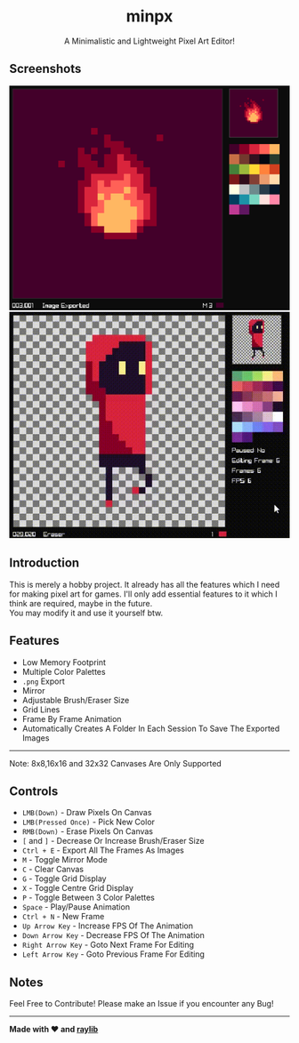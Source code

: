 <h1 align="center">
minpx</h1>
<p align="center">A Minimalistic and Lightweight Pixel Art Editor!</p>

## Screenshots
<img src="https://github.com/Datavorous/minpx/blob/main/media/2.PNG?raw=true">
<br>
<img src="https://raw.githubusercontent.com/Datavorous/minpx/main/media/anim.gif">

## Introduction
This is merely a hobby project. It already has all the features which I need for making pixel art for games. I'll only add essential features to it which I think are required, maybe in the future.<br>
You may modify it and use it yourself btw.

## Features
* Low Memory Footprint
* Multiple Color Palettes
* ```.png``` Export
* Mirror
* Adjustable Brush/Eraser Size
* Grid Lines 
* Frame By Frame Animation
* Automatically Creates A Folder In Each Session To Save The Exported Images
- - - -
Note: 8x8,16x16 and 32x32 Canvases Are Only Supported

## Controls

* ```LMB(Down)``` - Draw Pixels On Canvas
* ```LMB(Pressed Once)``` - Pick New Color 
* ```RMB(Down)``` - Erase Pixels On Canvas
* ```[``` and ```]``` - Decrease Or Increase Brush/Eraser Size
* ```Ctrl + E``` - Export All The Frames As Images
* ```M``` - Toggle Mirror Mode
* ```C``` - Clear Canvas
* ```G``` - Toggle Grid Display
* ```X``` - Toggle Centre Grid Display
* ```P``` - Toggle Between 3 Color Palettes
* ```Space``` - Play/Pause Animation
* ```Ctrl + N``` - New Frame
* ```Up Arrow Key``` - Increase FPS Of The Animation
* ```Down Arrow Key``` - Decrease FPS Of The Animation
* ```Right Arrow Key``` - Goto Next Frame For Editing
* ```Left Arrow Key``` - Goto Previous Frame For Editing

## Notes

Feel Free to Contribute! Please make an Issue if you encounter any Bug!
- - - -

**Made with ♥️ and <a href="https://raylib.com/">raylib</a>**

